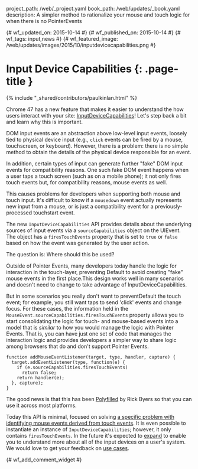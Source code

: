 project_path: /web/_project.yaml
book_path: /web/updates/_book.yaml
description: A simpler method to rationalize your mouse and touch logic for when there is no PointerEvents

{# wf_updated_on: 2015-10-14 #}
{# wf_published_on: 2015-10-14 #}
{# wf_tags: input,news #}
{# wf_featured_image: /web/updates/images/2015/10/inputdevicecapabilities.png #}

# Input Device Capabilities {: .page-title }

{% include "_shared/contributors/paulkinlan.html" %}



Chrome 47 has a new feature that makes it easier to understand the how users 
interact with your site: 
[InputDeviceCapabilities](https://wicg.github.io/InputDeviceCapabilities/)! Let's step 
back a bit and learn why this is important.
 
DOM input events are an abstraction above low-level input events, loosely tied 
to physical device input (e.g., `click` events can be fired by a mouse, 
touchscreen, or keyboard). However, there is a problem: there is no simple method 
to obtain the details of the physical device responsible for an event.
 
In addition, certain types of input can generate further "fake" DOM input 
events for compatibility reasons. One such fake DOM event happens when a 
user taps a touch screen (such as on a mobile phone); it not only fires touch 
events but, for compatibility reasons, mouse events as well.
 
This causes problems for developers when supporting both mouse and touch input. It's 
difficult to know if a `mousedown` event actually represents new input from a mouse, or 
is just a compatibility event for a previously-processed touchstart event.
 
The new `InputDeviceCapabilities` API provides details about the underlying 
sources of input events via a `sourceCapabilities` object on the UIEvent.  
The object has a `firesTouchEvents` property that is set to `true` or `false` based on how 
the event was generated by the user action.   
 
The question is: Where should this be used?
 
Outside of Pointer Events, many developers today handle the 
logic for interaction in the touch-layer, preventing Default to avoid 
creating "fake" mouse events in the first place.This design works well in many 
scenarios and doesn't need to change to take advantage of 
InputDeviceCapabilities.
 
But in some scenarios you really don't want to preventDefault the touch event; 
for example, you still want taps to send 'click' events and change focus.  For 
these cases, the information held in the 
`MouseEvent.sourceCapabilities.firesTouchEvents` property allows you to start 
consolidating the logic for touch- and mouse-based events into a model that is 
_similar_ to how you would manage the logic with Pointer Events. That is, you can 
have just one set of code that manages the interaction logic and provides developers 
a simpler way to share logic among browsers that do and don't support Pointer Events.
 

    function addMouseEventListener(target, type, handler, capture) {  
      target.addEventListener(type, function(e) {  
        if (e.sourceCapabilities.firesTouchEvents)  
          return false;  
        return handler(e);  
      }, capture);  
    }
    
 
The good news is that this has been 
[Polyfilled](https://github.com/WICG/InputDeviceCapabilities/blob/gh-pages/inputdevicecapabilities-polyfill.js) 
by Rick Byers so that you can use it across most platforms.
 
Today this API is minimal, focused on solving [a specific problem with 
identifying mouse events derived from touch 
events](https://docs.google.com/document/d/1-ZUtS3knhJP4RbWC74fUZbNp6cbytG6Wen7hewdCtdo/edit#heading=h.4my5f1pokrld). 
 It is even possible to instantiate an instance of `InputDeviceCapabilities`; 
however, it only contains `firesTouchEvents`. In the future it's expected to 
[expand](http://discourse.wicg.io/t/additional-use-cases-for-inputdevicecapabilities/1138) 
to enable you to understand more about all of the input devices on a user's 
system. We would love to get your feedback on 
[use cases](http://discourse.wicg.io/t/inputdevice-api-for-identifying-mouse-events-derived-from-touch/972).


{# wf_add_comment_widget #}
